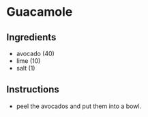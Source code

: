 # Guacamole 
## Ingredients
* avocado (40) 
* lime (10)
* salt (1)
## Instructions 
* peel the avocados and put them into a bowl.
